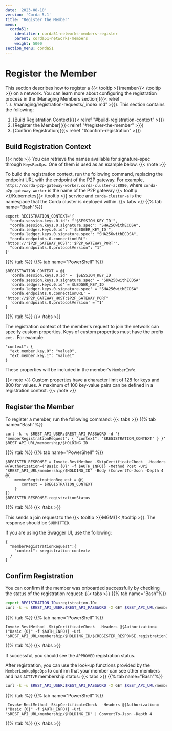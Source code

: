 ```yaml
---
date: '2023-08-10'
version: 'Corda 5.1'
title: "Register the Member"
menu:
  corda51:
    identifier: corda51-networks-members-register
    parent: corda51-networks-members
    weight: 5000
section_menu: corda51
---
```


# Register the Member

This section describes how to register a {{< tooltip >}}member{{< /tooltip >}} on a network. You can learn more about configuring the registration process in the [Managing Members section]({{< relref "../../managing/registration-requests/_index.md" >}}).
This section contains the following:
1. [Build Registration Context]({{< relref "#build-registration-context" >}})
2. [Register the Member]({{< relref "#register-the-member" >}})
3. [Confirm Registration]({{< relref "#confirm-registration" >}})

## Build Registration Context
{{< note >}}
You can retrieve the names available for signature-spec through `KeysRpcOps`. One of them is used as an example below.
{{< /note >}}<!--will need more info-->

To build the registration context, run the following command, replacing the endpoint URL with the endpoint of the P2P gateway.
For example, `https://corda-p2p-gateway-worker.corda-cluster-a:8080`, where `corda-p2p-gateway-worker` is the name of the P2P gateway {{< tooltip >}}Kubernetes{{< /tooltip >}} service and `corda-cluster-a` is the namespace that the Corda cluster is deployed within.
{{< tabs >}}
{{% tab name="Bash"%}}
```shell
export REGISTRATION_CONTEXT='{
  "corda.session.keys.0.id": "'$SESSION_KEY_ID'",
  "corda.session.keys.0.signature.spec": "SHA256withECDSA",
  "corda.ledger.keys.0.id": "'$LEDGER_KEY_ID'",
  "corda.ledger.keys.0.signature.spec": "SHA256withECDSA",
  "corda.endpoints.0.connectionURL": "https://'$P2P_GATEWAY_HOST':'$P2P_GATEWAY_PORT'",
  "corda.endpoints.0.protocolVersion": "1"
}'
```
{{% /tab %}}
{{% tab name="PowerShell" %}}
```shell
$REGISTRATION_CONTEXT = @{
  'corda.session.keys.0.id' =  $SESSION_KEY_ID
  'corda.session.keys.0.signature.spec' = "SHA256withECDSA"
  'corda.ledger.keys.0.id' = $LEDGER_KEY_ID
  'corda.ledger.keys.0.signature.spec' = "SHA256withECDSA"
  'corda.endpoints.0.connectionURL' = "https://$P2P_GATEWAY_HOST:$P2P_GATEWAY_PORT"
  'corda.endpoints.0.protocolVersion' = "1"
}
```
{{% /tab %}}
{{< /tabs >}}

The registration context of the member's request to join the network can specify custom properties. Keys of custom properties must have the prefix `ext.`. For example:

```shell
"context": {
  "ext.member.key.0": "value0",
  "ext.member.key.1": "value1"
}
```

These properties will be included in the member's `MemberInfo`. 

{{< note >}}
Custom properties have a character limit of 128 for keys and 800 for values. A maximum of 100 key-value pairs can be defined in a registration context.
{{< /note >}}

## Register the Member

To register a member, run the following command:
{{< tabs >}}
{{% tab name="Bash"%}}
```shell
curl -k -u $REST_API_USER:$REST_API_PASSWORD -d '{ "memberRegistrationRequest": { "context": '$REGISTRATION_CONTEXT' } }' $REST_API_URL/membership/$HOLDING_ID
```
{{% /tab %}}
{{% tab name="PowerShell" %}}
```shell
$REGISTER_RESPONSE = Invoke-RestMethod -SkipCertificateCheck  -Headers @{Authorization=("Basic {0}" -f $AUTH_INFO)} -Method Post -Uri "$REST_API_URL/membership/$HOLDING_ID" -Body (ConvertTo-Json -Depth 4 @{
    memberRegistrationRequest = @{
       context = $REGISTRATION_CONTEXT
    }
})
$REGISTER_RESPONSE.registrationStatus
```
{{% /tab %}}
{{< /tabs >}}

This sends a join request to the {{< tooltip >}}MGM{{< /tooltip >}}. The response should be `SUBMITTED`.

If you are using the Swagger UI, use the following:
```shell
{
  "memberRegistrationRequest":{
    "context": <registration-context>
  }
}
```

## Confirm Registration

You can confirm if the member was onboarded successfully by checking the status of the registration request:
{{< tabs >}}
{{% tab name="Bash"%}}
```bash
export REGISTRATION_ID=<registration-ID>
curl -k -u $REST_API_USER:$REST_API_PASSWORD -X GET $REST_API_URL/membership/$HOLDING_ID/$REGISTRATION_ID
```
{{% /tab %}}
{{% tab name="PowerShell" %}}
```shell
Invoke-RestMethod -SkipCertificateCheck  -Headers @{Authorization=("Basic {0}" -f $AUTH_INFO)} -Uri "$REST_API_URL/membership/$HOLDING_ID/${REGISTER_RESPONSE.registrationId}"
```
{{% /tab %}}
{{< /tabs >}}

If successful, you should see the `APPROVED` registration status.

After registration, you can use the look-up functions provided by the `MemberLookupRpcOps` to confirm that your member can see other members and has `ACTIVE` membership status:
{{< tabs >}}
{{% tab name="Bash"%}}
```bash
curl -k -u $REST_API_USER:$REST_API_PASSWORD -X GET $REST_API_URL/members/$HOLDING_ID
```
{{% /tab %}}
{{% tab name="PowerShell" %}}
```shell
 Invoke-RestMethod -SkipCertificateCheck  -Headers @{Authorization=("Basic {0}" -f $AUTH_INFO)} -Uri "$REST_API_URL/membership/$HOLDING_ID" | ConvertTo-Json -Depth 4
```
{{% /tab %}}
{{< /tabs >}}
